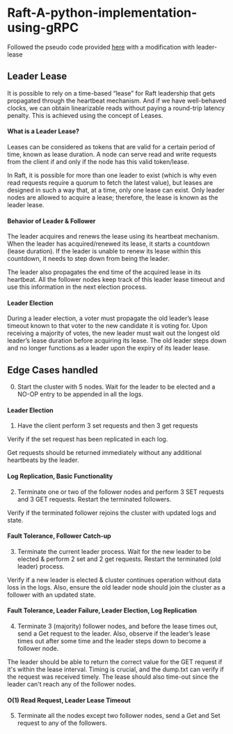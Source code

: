 # Raft-A-python-implementation-using-gRPC

Followed the pseudo code provided [here](https://www.cl.cam.ac.uk/teaching/2122/ConcDisSys/dist-sys-notes.pdf) with a modification with leader-lease 

## Leader Lease

It is possible to rely on a time-based “lease” for Raft leadership that gets propagated through the heartbeat mechanism. And if we have well-behaved clocks, we can obtain linearizable reads without paying a round-trip latency penalty. This is achieved using the concept of Leases.


#### What is a Leader Lease?

Leases can be considered as tokens that are valid for a certain period of time, known as lease duration. A node can serve read and write requests from the client if and only if the node has this valid token/lease.

In Raft, it is possible for more than one leader to exist (which is why even read requests require a quorum to fetch the latest value), but leases are designed in such a way that, at a time, only one lease can exist. Only leader nodes are allowed to acquire a lease; therefore, the lease is known as the leader lease.


#### Behavior of Leader & Follower

The leader acquires and renews the lease using its heartbeat mechanism. When the leader has acquired/renewed its lease, it starts a countdown (lease duration). If the leader is unable to renew its lease within this countdown, it needs to step down from being the leader.

The leader also propagates the end time of the acquired lease in its heartbeat. All the follower nodes keep track of this leader lease timeout and use this information in the next election process.


#### Leader Election

During a leader election, a voter must propagate the old leader’s lease timeout known to that voter to the new candidate it is voting for. Upon receiving a majority of votes, the new leader must wait out the longest old leader’s lease duration before acquiring its lease. The old leader steps down and no longer functions as a leader upon the expiry of its leader lease.


## Edge Cases handled

0. Start the cluster with 5 nodes. Wait for the leader to be elected and a NO-OP entry to be appended in all the logs.


#### Leader Election


1. Have the client perform 3 set requests and then 3 get requests

Verify if the set request has been replicated in each log.

Get requests should be returned immediately without any additional heartbeats by the leader.


#### Log Replication, Basic Functionality


2. Terminate one or two of the follower nodes and perform 3 SET requests and 3 GET requests. Restart the terminated followers.


Verify if the terminated follower rejoins the cluster with updated logs and state.

#### Fault Tolerance, Follower Catch-up


3. Terminate the current leader process. Wait for the new leader to be elected & perform 2 set and 2 get requests. Restart the terminated (old leader) process.


Verify if a new leader is elected & cluster continues operation without data loss in the logs. Also, ensure the old leader node should join the cluster as a follower with an updated state.

#### Fault Tolerance, Leader Failure, Leader Election, Log Replication


4. Terminate 3 (majority) follower nodes, and before the lease times out, send a Get request to the leader. Also, observe if the leader’s lease times out after some time and the leader steps down to become a follower node.


The leader should be able to return the correct value for the GET request if it's within the lease interval. Timing is crucial, and the dump.txt can verify if the request was received timely. The lease should also time-out since the leader can't reach any of the follower nodes.

#### O(1) Read Request, Leader Lease Timeout


5. Terminate all the nodes except two follower nodes, send a Get and Set request to any of the followers.

